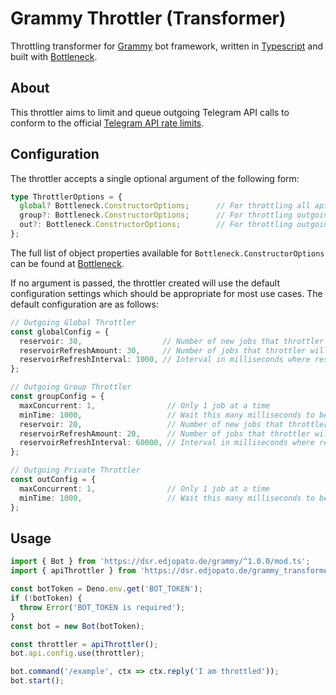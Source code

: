 # Grammy Throttler (Transformer)
Throttling transformer for [Grammy](https://github.com/grammyjs/grammY) bot framework, written in [Typescript](https://www.typescriptlang.org/) and built with [Bottleneck](https://github.com/SGrondin/bottleneck).

## About
This throttler aims to limit and queue outgoing Telegram API calls to conform to the official [Telegram API rate limits](https://core.telegram.org/bots/faq#my-bot-is-hitting-limits-how-do-i-avoid-this).

## Configuration
The throttler accepts a single optional argument of the following form:
```typescript
type ThrottlerOptions = {
  global? Bottleneck.ConstructorOptions;      // For throttling all api calls
  group?: Bottleneck.ConstructorOptions;      // For throttling outgoing group messages
  out?: Bottleneck.ConstructorOptions;        // For throttling outgoing private messages
};
```

The full list of object properties available for `Bottleneck.ConstructorOptions` can be found at [Bottleneck](https://github.com/SGrondin/bottleneck#constructor).

If no argument is passed, the throttler created will use the default configuration settings which should be appropriate for most use cases. The default configuration are as follows:
```typescript
// Outgoing Global Throttler
const globalConfig = {
  reservoir: 30,                  // Number of new jobs that throttler will accept at start
  reservoirRefreshAmount: 30,     // Number of jobs that throttler will accept after refresh
  reservoirRefreshInterval: 1000, // Interval in milliseconds where reservoir will refresh
};

// Outgoing Group Throttler
const groupConfig = {
  maxConcurrent: 1,                // Only 1 job at a time
  minTime: 1000,                   // Wait this many milliseconds to be ready, after a job
  reservoir: 20,                   // Number of new jobs that throttler will accept at start
  reservoirRefreshAmount: 20,      // Number of jobs that throttler will accept after refresh
  reservoirRefreshInterval: 60000, // Interval in milliseconds where reservoir will refresh
};

// Outgoing Private Throttler
const outConfig = {
  maxConcurrent: 1,                // Only 1 job at a time
  minTime: 1000,                   // Wait this many milliseconds to be ready, after a job
};
```

## Usage
```typescript
import { Bot } from 'https://dsr.edjopato.de/grammy/^1.0.0/mod.ts';
import { apiThrottler } from 'https://dsr.edjopato.de/grammy_transformer_throttler/^0.1.0/mod.ts';

const botToken = Deno.env.get('BOT_TOKEN');
if (!botToken) {
  throw Error('BOT_TOKEN is required');
}
const bot = new Bot(botToken);

const throttler = apiThrottler();
bot.api.config.use(throttler);

bot.command('/example', ctx => ctx.reply('I am throttled'));
bot.start();
```
